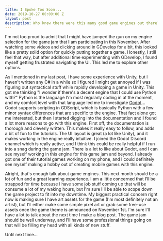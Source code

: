 ```yaml
---
title: I Spoke Too Soon...
date: 2019-10-27 00:00:00 Z
layout: post
description: Who knew there were this many good game engines out there?
---
```


I'm not too proud to admit that I might have jumped the gun on my engine selection for the game jam that I am participating in this November. After watching some videos and clicking around in GDevelop for a bit, this looked like a pretty solid option for quickly putting together a game. Honestly, I still feel that way, but after additional time experimenting with GDevelop, I found myself getting frustrated navigating the UI. This led me to explore other options.

As I mentioned in my last post, I have some experience with Unity, but I haven't written any C# in a while so I figured I might get annoyed if I was figuring out syntactical stuff while rapidly developing a game in Unity. This got me thinking "I wonder if there's a decent engine that I could use Python with?" Python is the language I'm most regularly coding in at the moment, and my comfort level with that language led me to investigate [Godot](https://godotengine.org/)... Godot supports scripting in GDScript, which is basically Python with a few minor syntax differences that are specific to the engine. That fact alone got me interested, but then I started digging into the documentation and I found a lot more reasons to go with this engine. First off, the documentation is thorough and cleverly written. This makes it really easy to follow, and adds a bit of fun to the tutorials. The UI layout  is great (a lot like Unity), and it makes working in the engine really intuitive. I joined the Godot Discord channel which is really active, and I think this could be really helpful if I run into a snag during the game jam. There is a lot to like about Godot, and I can see myself working in this engine for this game jam and beyond. I already got one of their tutorial games working on my phone, and I could definitely see myself making a hobby out of creating mobile games with this engine.

Alright, that's enough talk about game engines. This next month should be a lot of fun and a great learning experience. I am a little concerned that I'll be strapped for time because I have some job stuff coming up that will be consume a lot of my waking hours, but I'm sure I'll be able to scope down the game project to fit into my downtime. My biggest practical concern right now is making sure I have art assets for the game (I'm most definitely not an artist), but I'll either make some simple pixel art or grab some free-use assets once the game theme is announced on November 1st. I'm sure I'll have a lot to talk about the next time I make a blog post. The game jam should be well underway, and I'll have some professional things going on that will be filling my head with all kinds of new stuff. 

Until next time...
